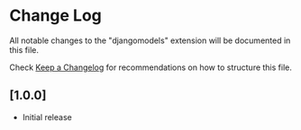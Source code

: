 # Change Log

All notable changes to the "djangomodels" extension will be documented in this file.

Check [Keep a Changelog](http://keepachangelog.com/) for recommendations on how to structure this file.

## [1.0.0]

- Initial release